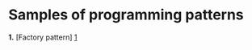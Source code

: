 # Samples of programming patterns

__1.__ [Factory pattern] [1]















[1]:https://github.com/freeky92/LearningPatterns/tree/master/src/main/java/com/asurspace/learning/factory_pattern/factory_pattern
